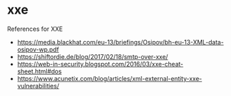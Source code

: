 # xxe
References for XXE

* https://media.blackhat.com/eu-13/briefings/Osipov/bh-eu-13-XML-data-osipov-wp.pdf
* https://shiftordie.de/blog/2017/02/18/smtp-over-xxe/
* https://web-in-security.blogspot.com/2016/03/xxe-cheat-sheet.html#dos
* https://www.acunetix.com/blog/articles/xml-external-entity-xxe-vulnerabilities/
